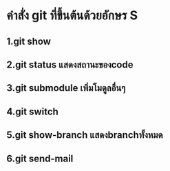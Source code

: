 # คำสั่ง git ที่ขึ้นต้นด้วยอักษร S

## 1.git show
## 2.git status แสดงสถานะของcode
## 3.git submodule เพิ่มโมดูลอื่นๆ
## 4.git switch
## 5.git show-branch แสดงbranchทั้งหมด
## 6.git send-mail

